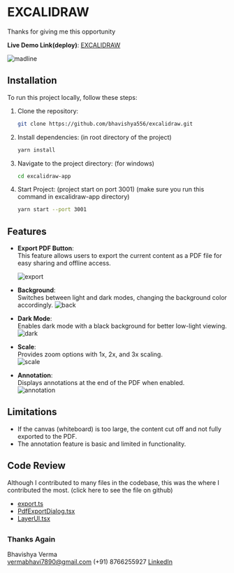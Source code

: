 <!-- 108108 -->

# EXCALIDRAW   
Thanks for giving me this opportunity

**Live Demo Link(deploy)**: [EXCALIDRAW](https://excalidraw-madelineandco.netlify.app/)   

![madline](https://github.com/user-attachments/assets/f2976c8f-0a6b-416d-ab7d-b32918c5539a)

## Installation  

To run this project locally, follow these steps:  


1. Clone the repository:  
   ```bash  
   git clone https://github.com/bhavishya556/excalidraw.git
2. Install dependencies:
(in root directory of the project) 
   ```bash  
   yarn install  
3. Navigate to the project directory:
 (for windows)
   ```bash  
   cd excalidraw-app
 4. Start Project:  (project start on port 3001)
     (make sure you run this command in excalidraw-app directory)
      ```bash  
     yarn start --port 3001
     
   ## Features  

- **Export PDF Button**:  
  This feature allows users to export the current content as a PDF file for easy sharing and offline access.  
   

  ![export](https://github.com/user-attachments/assets/ac20016b-37bf-4d49-b507-4ad2165c1352)


- **Background**:  
  Switches between light and dark modes, changing the background color accordingly.
  ![back](https://github.com/user-attachments/assets/7b844eab-8f16-4250-99da-90b905777099)

- **Dark Mode**:  
  Enables dark mode with a black background for better low-light viewing.  
![dark](https://github.com/user-attachments/assets/289ed9e6-9fa1-489a-8f09-59d284ed8943)

- **Scale**:  
  Provides zoom options with 1x, 2x, and 3x scaling.  
![scale](https://github.com/user-attachments/assets/24429a61-7ba2-4976-980a-a401fbe52cf7)

- **Annotation**:  
  Displays annotations at the end of the PDF when enabled.  
![annotation](https://github.com/user-attachments/assets/66cec21a-c3c0-413c-961e-2b019935836f)



## Limitations  

- If the canvas (whiteboard) is too large, the content cut off and not fully exported to the PDF.  
- The annotation feature is basic and limited in functionality.  

## Code Review  

Although I contributed to many files in the codebase, this was the where I contributed the most. 
(click here to see the file on github)
- [export.ts](https://github.com/bhavishya556/excalidraw/blob/main/packages/utils/export.ts)
- [PdfExportDialog.tsx](https://github.com/bhavishya556/excalidraw/blob/main/packages/excalidraw/components/PdfExportDialog.tsx) 
- [LayerUI.tsx](https://github.com/bhavishya556/excalidraw/blob/main/packages/excalidraw/components/LayerUI.tsx) 

## 

### Thanks Again

Bhavishya Verma  
vermabhavi7890@gmail.com 
(+91) 8766255927
[LinkedIn](https://www.linkedin.com/in/bhavishy/) 






